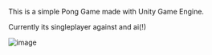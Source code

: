 This is a simple Pong Game made with Unity Game Engine.


Currently its singleplayer against and ai(!)

![image](https://github.com/user-attachments/assets/122dd56f-0f72-44d5-85ef-e196370fcce1)
